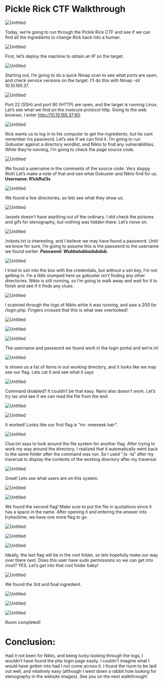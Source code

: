 # Pickle Rick CTF Walkthrough

![Untitled](Pickle%20Rick%20CTF%20Walkthrough%20e8ab250892b14005a653d7deaaffa763/Untitled.png)

Today, we’re going to run through the Pickle Rick CTF and see if we can find all the ingredients to change Rick back into a human. 

![Untitled](Pickle%20Rick%20CTF%20Walkthrough%20e8ab250892b14005a653d7deaaffa763/Untitled%201.png)

First, let’s deploy the machine to obtain an IP on the target. 

![Untitled](Pickle%20Rick%20CTF%20Walkthrough%20e8ab250892b14005a653d7deaaffa763/Untitled%202.png)

Starting out, I’m going to do a quick Nmap scan to see what ports are open, and check service versions on the target. I’ll do this with Nmap -sV 10.10.165.37.

![Untitled](Pickle%20Rick%20CTF%20Walkthrough%20e8ab250892b14005a653d7deaaffa763/Untitled%203.png)

Port 22 (SSH) and port 80 (HTTP) are open, and the target is running Linux. Let’s see what we find on the insecure protocol http. Going to the web browser, I enter http://10.10.165.37:80.

![Untitled](Pickle%20Rick%20CTF%20Walkthrough%20e8ab250892b14005a653d7deaaffa763/Untitled%204.png)

Rick wants us to log in to his computer to get the ingredients, but he cant remember his password. Let’s see if we can find it. I’m going to run Gobuster against a directory wordlist, and Nikto to find any vulnerabilities. While they’re running, I’m going to check the page source code.

![Untitled](Pickle%20Rick%20CTF%20Walkthrough%20e8ab250892b14005a653d7deaaffa763/Untitled%205.png)

We found a username in the comments of the source code. Very sloppy Rick! Let’s make a note of that and see what Gobuster and Nikto find for us. **Username: R1ckRul3s**

![Untitled](Pickle%20Rick%20CTF%20Walkthrough%20e8ab250892b14005a653d7deaaffa763/Untitled%206.png)

We found a few directories, so lets see what they show us.

![Untitled](Pickle%20Rick%20CTF%20Walkthrough%20e8ab250892b14005a653d7deaaffa763/Untitled%207.png)

/assets doesn’t have anything out of the ordinary. I did check the pictures and gifs for stenography, but nothing was hidden there. Let’s move on.

![Untitled](Pickle%20Rick%20CTF%20Walkthrough%20e8ab250892b14005a653d7deaaffa763/Untitled%208.png)

/robots.txt is interesting, and I believe we may have found a password. Until we know for sure, I’m going to assume this is the password to the username we found earlier. ***Password: Wubbalubbadubdub.***

![Untitled](Pickle%20Rick%20CTF%20Walkthrough%20e8ab250892b14005a653d7deaaffa763/Untitled%209.png)

I tried to ssh into the box with the credentials, but without a ssh key, I’m not getting in. I’m a little stumped here as gobuster isn’t finding any other directories. Nikto is still running, so I’m going to walk away and wait for it to finish and see if it finds any clues.

![Untitled](Pickle%20Rick%20CTF%20Walkthrough%20e8ab250892b14005a653d7deaaffa763/Untitled%2010.png)

I scanned through the logs of Nikto while it was running, and saw a 200 for /login.php. Fingers crossed that this is what was overlooked!

![Untitled](Pickle%20Rick%20CTF%20Walkthrough%20e8ab250892b14005a653d7deaaffa763/Untitled%2011.png)

![Untitled](Pickle%20Rick%20CTF%20Walkthrough%20e8ab250892b14005a653d7deaaffa763/Untitled%2012.png)

![Untitled](Pickle%20Rick%20CTF%20Walkthrough%20e8ab250892b14005a653d7deaaffa763/Untitled%2013.png)

The username and password we found work in the login portal and we’re in! 

![Untitled](Pickle%20Rick%20CTF%20Walkthrough%20e8ab250892b14005a653d7deaaffa763/Untitled%2014.png)

ls shows us a list of items in out working directory, and it looks like we may see our flag. Lets cat it and see what it says

![Untitled](Pickle%20Rick%20CTF%20Walkthrough%20e8ab250892b14005a653d7deaaffa763/Untitled%2015.png)

Command disabled? It couldn’t be that easy. Nano also doesn’t work. Let’s try tac and see if we can read the file from the end.

![Untitled](Pickle%20Rick%20CTF%20Walkthrough%20e8ab250892b14005a653d7deaaffa763/Untitled%2016.png)

![Untitled](Pickle%20Rick%20CTF%20Walkthrough%20e8ab250892b14005a653d7deaaffa763/Untitled%2017.png)

It worked! Looks like our first flag is “mr. meeseek hair”. 

![Untitled](Pickle%20Rick%20CTF%20Walkthrough%20e8ab250892b14005a653d7deaaffa763/Untitled%2018.png)

Clue.txt says to look around the file system for another flag. After trying to work my way around the directory, I realized that it automatically went back to the same folder after the command was run. So I used “;ls -la” after my traversal to display the contents of the working directory after my traversal. 

![Untitled](Pickle%20Rick%20CTF%20Walkthrough%20e8ab250892b14005a653d7deaaffa763/Untitled%2019.png)

Great! Lets see what users are on this system.

![Untitled](Pickle%20Rick%20CTF%20Walkthrough%20e8ab250892b14005a653d7deaaffa763/Untitled%2020.png)

![Untitled](Pickle%20Rick%20CTF%20Walkthrough%20e8ab250892b14005a653d7deaaffa763/Untitled%2021.png)

We found the second flag! Make sure to put the file in quotations since it has a space in the name. After opening it and entering the answer into tryhackme, we have one more flag to go.

![Untitled](Pickle%20Rick%20CTF%20Walkthrough%20e8ab250892b14005a653d7deaaffa763/Untitled%2022.png)

![Untitled](Pickle%20Rick%20CTF%20Walkthrough%20e8ab250892b14005a653d7deaaffa763/Untitled%2023.png)

![Untitled](Pickle%20Rick%20CTF%20Walkthrough%20e8ab250892b14005a653d7deaaffa763/Untitled%2024.png)

Ideally, the last flag will be in the root folder, so lets hopefully make our way over there next. Does this user have sudo permissions so we can get into /root? YES. Let’s get into that root folder baby!

![Untitled](Pickle%20Rick%20CTF%20Walkthrough%20e8ab250892b14005a653d7deaaffa763/Untitled%2025.png)

We found the 3rd and final ingredient.

![Untitled](Pickle%20Rick%20CTF%20Walkthrough%20e8ab250892b14005a653d7deaaffa763/Untitled%2026.png)

![Untitled](Pickle%20Rick%20CTF%20Walkthrough%20e8ab250892b14005a653d7deaaffa763/Untitled%2027.png)

![Untitled](Pickle%20Rick%20CTF%20Walkthrough%20e8ab250892b14005a653d7deaaffa763/Untitled%2028.png)

Room completed!

# Conclusion:

Had it not been for Nikto, and being lucky looking through the logs, I wouldn’t have found the php login page easily. I couldn’t imagine what I would have gotten into had I not come across it. I found the room to be laid out well, and relatively easy (although I went down a rabbit hole looking for stenography in the website images).  See you on the next walkthrough!